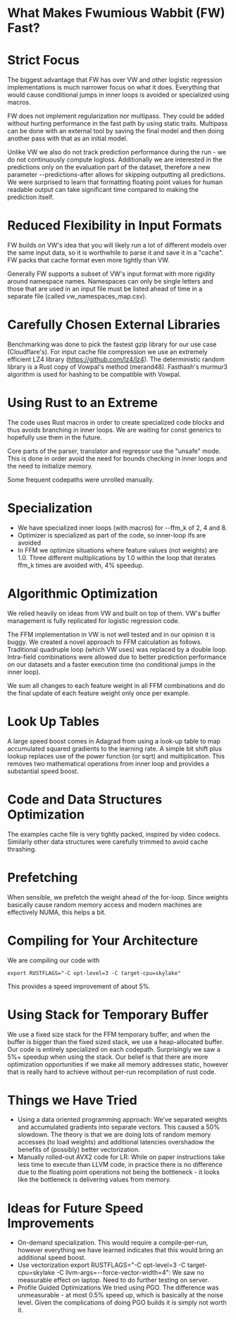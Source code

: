 # What Makes Fwumious Wabbit (FW) Fast?

# Strict Focus

The biggest advantage that FW has over VW and other logistic regression 
implementations is much narrower focus on what it does. Everything that 
would cause conditional jumps in inner loops is avoided or specialized 
using macros.

FW does not implement regularization nor multipass. They could be added 
without hurting performance in the fast path by using static traits.
Multipass can be done with an external tool by saving the final model and 
then doing another pass with that as an initial model.

Unlike VW we also do not track prediction performance during the run - 
we do not continuously compute logloss. Additionally we are interested in 
the predictions only on the evaluation part of the dataset, therefore a 
new parameter  --predictions-after allows for skipping outputting all 
predictions. We were surprised to learn that formatting floating point 
values for human readable output can take significant time compared to 
making the prediction itself. 

# Reduced Flexibility in Input Formats

FW builds on VW's idea that you will likely run a lot of different models
over the same input data, so it is worthwhile to parse it and save it in a
"cache". FW packs that cache format even more tightly than VW.

Generally FW supports a subset of VW's input format with more rigidity 
around namespace names. Namespaces can only be single letters and those
that are used in an input file must be listed ahead of time in a separate 
file (called vw_namespaces_map.csv).

# Carefully Chosen External Libraries

Benchmarking was done to pick the fastest gzip library for our use case
(Cloudflare's). For input cache file compression we use an extremely 
efficient LZ4 library (https://github.com/lz4/lz4). The deterministic random 
library is a Rust copy of Vowpal's method (merand48). Fasthash's murmur3 
algorithm is used for hashing to be compatible with Vowpal.

# Using Rust to an Extreme

The code uses Rust macros in order to create specialized code blocks and
thus avoids branching in inner loops. We are waiting for const generics to
hopefully use them in the future.

Core parts of the parser, translator and regressor use the "unsafe" mode. 
This is done in order avoid the need for bounds checking in inner loops and 
the need to initialize memory.

Some frequent codepaths were unrolled manually.

# Specialization
- We have specialized inner loops (with macros) for --ffm_k of 2, 4 and 8.
- Optimizer is specialized as part of the code, so inner-loop ifs are
avoided
- In FFM we optimize situations where feature values (not weights) are 1.0.
Three different multiplications by 1.0 within the loop that iterates ffm_k 
times are avoided with, 4% speedup.

# Algorithmic Optimization

We relied heavily on ideas from VW and built on top of them. VW's buffer
management is fully replicated for logistic regression code.

The FFM implementation in VW is not well tested and in our opinion it is 
buggy. We created a novel approach to FFM calculation as follows. 
Traditional quadruple loop (which VW uses) was replaced by a double loop. 
Intra-field combinations were allowed due to better prediction performance 
on our datasets and a faster execution time (no conditional jumps in the 
inner loop).

We sum all changes to each feature weight in all FFM combinations and do the
final update of each feature weight only once per example. 

# Look Up Tables

A large speed boost comes in Adagrad from using a look-up table to 
map accumulated squared gradients to the learning rate. A simple bit shift 
plus lookup replaces use of the power function (or sqrt) and multiplication. 
This removes two mathematical operations from inner loop and provides a
substantial speed boost.

# Code and Data Structures Optimization

The examples cache file is very tightly packed, inspired by video codecs.
Similarly other data structures were carefully trimmed to avoid cache
thrashing.


# Prefetching
When sensible, we prefetch the weight ahead of the for-loop. Since weights
basically cause  random memory access and modern machines are effectively
NUMA, this helps a bit.

# Compiling for Your Architecture
We are compiling our code with 
```
export RUSTFLAGS="-C opt-level=3 -C target-cpu=skylake"
```
This provides a speed improvement of about 5%.

# Using Stack for Temporary Buffer
We use a fixed size stack for the FFM temporary buffer, and when the buffer 
is bigger than the fixed sized stack, we use a heap-allocated buffer. Our 
code is entirely specialized on each codepath. Surprisingly we saw a 5%+ 
speedup when using the stack. Our belief is that there are more optimization 
opportunities if we make all memory addresses static, however that is really 
hard to achieve without per-run recompilation of rust code.

# Things we Have Tried
- Using a data oriented programming approach: We've separated weights and 
accumulated gradients into separate vectors. This caused a 50% slowdown. The
theory is that we are doing lots of random memory accesses (to load weights)
and additional latencies overshadow the benefits of (possibly) better
vectorization.
- Manually rolled-out AVX2 code for LR: While on paper instructions take 
less time to execute than LLVM code, in practice there is no difference due
to the floating point operations not being the bottleneck - it looks like
the bottleneck is delivering values from memory.


# Ideas for Future Speed Improvements
- On-demand specialization. This would require a compile-per-run, however
everything we have learned indicates that this would bring an additional 
speed boost.
- Use vectorization
export RUSTFLAGS="-C opt-level=3 -C target-cpu=skylake -C llvm-args=--force-vector-width=4":
We saw no measurable effect on laptop. Need to do further testing on server.
- Profile Guided Optimizations
We tried using PGO. The difference was unmeasurable - at most 0.5% speed
up, which is basically at the noise level. Given the complications of 
doing PGO builds it is simply not worth it.












